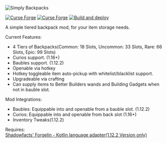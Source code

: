 ![](https://i.imgur.com/XTAbQ1d.png "Simply Backpacks")

[![Curse Forge](http://cf.way2muchnoise.eu/311595.svg)](https://minecraft.curseforge.com/projects/simply-backpacks)
[![Curse Forge](http://cf.way2muchnoise.eu/versions/311595.svg)](https://minecraft.curseforge.com/projects/simply-backpacks)
[![Build and deploy](https://github.com/Flanks255/simplybackpacks/actions/workflows/build.yml/badge.svg?branch=master)](https://github.com/Flanks255/simplybackpacks/actions/workflows/build.yml)

A simple tiered backpack mod, for your item storage needs.

Current Features:
 - 4 Tiers of Backpacks(Common: 18 Slots, Uncommon: 33 Slots, Rare: 66 Slots, Epic: 99 Slots)
 - Curios support. (1.16+)
 - Baubles support. (1.12.2)
 - Openable via hotkey
 - Hotkey toggleable item auto-pickup with whitelist/blacklist support.
 - Upgradeable via crafting
 - Can supply items to Better Builders wands and Building Gadgets when not in bauble slot.

Mod Integrations:  
 - Baubles: Equippable into and openable from a bauble slot. (1.12.2)
 - Curios: Equippable into and openable from back slot (1.16+)
 - Inventory Tweaks(1.12.2)

Requires:  
  [Shadowfacts' Forgelin - Kotlin language adapter(1.12.2 Version only)](https://www.curseforge.com/minecraft/mc-mods/shadowfacts-forgelin)
